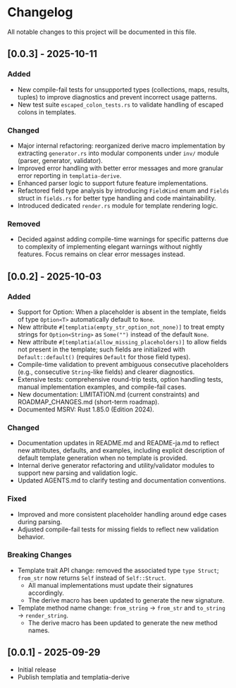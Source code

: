# Changelog

All notable changes to this project will be documented in this file.

## [0.0.3] - 2025-10-11
### Added
- New compile-fail tests for unsupported types (collections, maps, results, tuples) to improve diagnostics and prevent incorrect usage patterns.
- New test suite `escaped_colon_tests.rs` to validate handling of escaped colons in templates.

### Changed
- Major internal refactoring: reorganized derive macro implementation by extracting `generator.rs` into modular components under `inv/` module (parser, generator, validator).
- Improved error handling with better error messages and more granular error reporting in `templatia-derive`.
- Enhanced parser logic to support future feature implementations.
- Refactored field type analysis by introducing `FieldKind` enum and `Fields` struct in `fields.rs` for better type handling and code maintainability.
- Introduced dedicated `render.rs` module for template rendering logic.

### Removed
- Decided against adding compile-time warnings for specific patterns due to complexity of implementing elegant warnings without nightly features. Focus remains on clear error messages instead.

## [0.0.2] - 2025-10-03
### Added
- Support for Option<T>: When a placeholder is absent in the template, fields of type `Option<T>` automatically default to `None`.
- New attribute `#[templatia(empty_str_option_not_none)]` to treat empty strings for `Option<String>` as `Some("")` instead of the default `None`.
- New attribute `#[templatia(allow_missing_placeholders)]` to allow fields not present in the template; such fields are initialized with `Default::default()` (requires `Default` for those field types).
- Compile-time validation to prevent ambiguous consecutive placeholders (e.g., consecutive `String`-like fields) and clearer diagnostics.
- Extensive tests: comprehensive round-trip tests, option handling tests, manual implementation examples, and compile-fail cases.
- New documentation: LIMITATION.md (current constraints) and ROADMAP_CHANGES.md (short-term roadmap). 
- Documented MSRV: Rust 1.85.0 (Edition 2024).

### Changed
- Documentation updates in README.md and README-ja.md to reflect new attributes, defaults, and examples, including explicit description of default template generation when no template is provided.
- Internal derive generator refactoring and utility/validator modules to support new parsing and validation logic.
- Updated AGENTS.md to clarify testing and documentation conventions.

### Fixed
- Improved and more consistent placeholder handling around edge cases during parsing.
- Adjusted compile-fail tests for missing fields to reflect new validation behavior.

### Breaking Changes
- Template trait API change: removed the associated type `type Struct`; `from_str` now returns `Self` instead of `Self::Struct`.
  - All manual implementations must update their signatures accordingly.
  - The derive macro has been updated to generate the new signature.
- Template method name change: `from_string` -> `from_str` and `to_string` -> `render_string`.
  - The derive macro has been updated to generate the new method names.

## [0.0.1] - 2025-09-29
- Initial release
- Publish templatia and templatia-derive